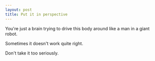 ```yaml
---
layout: post
title: Put it in perspective
---
```


You're just a brain trying to drive this body around like a man in a giant robot. 

Sometimes it doesn't work quite right. 

Don't take it too seriously.
